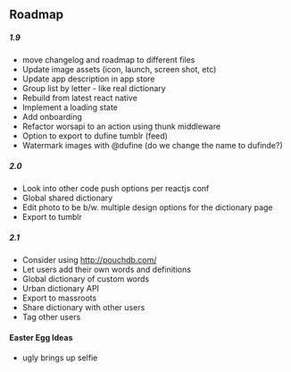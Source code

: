 ## Roadmap

##### 1.9
- move changelog and roadmap to different files
- Update image assets (icon, launch, screen shot, etc)
- Update app description in app store
- Group list by letter - like real dictionary
- Rebuild from latest react native
- Implement a loading state
- Add onboarding
- Refactor worsapi to an action using thunk middleware
- Option to export to dufine tumblr (feed)
- Watermark images with @dufine (do we change the name to dufinde?)

##### 2.0
- Look into other code push options per reactjs conf
- Global shared dictionary
- Edit photo to be b/w. multiple design options for the dictionary page
- Export to tumblr

##### 2.1
- Consider using http://pouchdb.com/
- Let users add their own words and definitions
- Global dictionary of custom words
- Urban dictionary API
- Export to massroots
- Share dictionary with other users
- Tag other users



#### Easter Egg Ideas
- ugly brings up selfie
